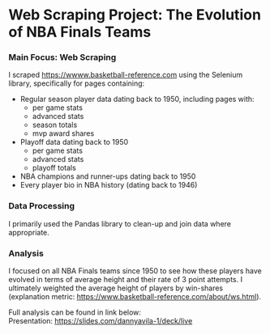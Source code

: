 # Web Scraping Project: The Evolution of NBA Finals Teams
### Main Focus: Web Scraping
I scraped https://wwww.basketball-reference.com using the Selenium library, specifically for pages containing:
- Regular season player data dating back to 1950, including pages with:
    -  per game stats
    -  advanced stats
    -  season totals
    -  mvp award shares
-  Playoff data dating back to 1950
    -  per game stats
    -  advanced stats
    -  playoff totals
-  NBA champions and runner-ups dating back to 1950
-  Every player bio in NBA history (dating back to 1946)


### Data Processing
I primarily used the Pandas library to clean-up and join data where appropriate.

### Analysis
I focused on all NBA Finals teams since 1950 to see how these players have evolved in terms of average height and their rate of 3 point attempts. I ultimately weighted the average height of players by win-shares (explanation metric: https://www.basketball-reference.com/about/ws.html).  

Full analysis can be found in link below: \
Presentation: https://slides.com/dannyavila-1/deck/live
